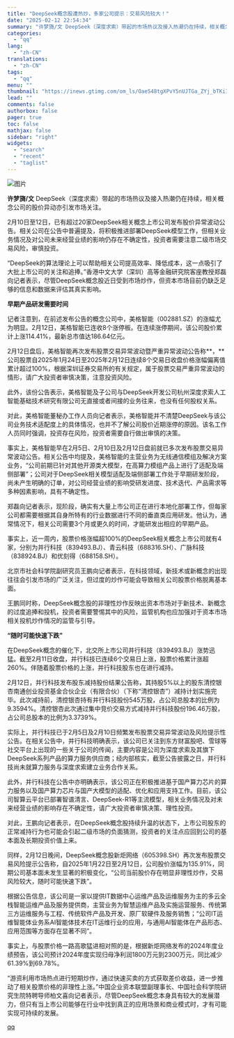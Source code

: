```yaml
---
title: "DeepSeek概念股遭热炒，多家公司提示：交易风险较大！"
date: "2025-02-12 22:54:34"
summary: "许梦旖/文 DeepSeek（深度求索）带起的市场热议及接入热潮仍在持续，相关概念公司的股价异动亦引..."
categories:
  - "qq"
lang:
  - "zh-CN"
translations:
  - "zh-CN"
tags:
  - "qq"
menu: ""
thumbnail: "https://inews.gtimg.com/om_ls/OaeS48tgXPvY5nUJTGa_ZYj_bTKiIC7QUyLqfx4P2hQxwAA_640360/0"
lead: ""
comments: false
authorbox: false
pager: true
toc: false
mathjax: false
sidebar: "right"
widgets:
  - "search"
  - "recent"
  - "taglist"
---
```


![图片](https://inews.gtimg.com/om_bt/OBvNudi7f2df51mDxssI1kO1L81AeFabDTI72bRe-JErsAA/641)

**许梦旖/文** DeepSeek（深度求索）带起的市场热议及接入热潮仍在持续，相关概念公司的股价异动亦引发市场关注。

2月10日至12日，已有超过20家DeepSeek相关概念上市公司发布股价异常波动公告。相关公司在公告中普遍提及，将积极推进部署DeepSeek模型工作，但相关业务情况及对公司未来经营业绩的影响仍存在不确定性，投资者需要注意二级市场交易风险，审慎投资。

“DeepSeek的算法理论上可以帮助相关公司提高效率、降低成本，这一点吸引了大批上市公司的关注和追捧。”香港中文大学（深圳）高等金融研究院客座教授郑磊向记者表示，尽管DeepSeek概念股近日受到市场炒作，但资本市场目前仍缺乏足够的信息和数据来评估其真实影响。

**早期产品研发需要时间**

记者注意到，在前述发布公告的概念公司中，美格智能（002881.SZ）的涨幅尤为明显。2月12日，美格智能已连收8个涨停板。在连续涨停期间，该公司股价累计上涨114.41%，最新总市值达186.64亿元。

2月12日盘后，美格智能再次发布股票交易异常波动暨严重异常波动公告称**，**公司股票自2025年1月24日至2025年2月12日连续8个交易日收盘价格涨幅偏离值累计超过100%，根据深圳证券交易所的有关规定，属于股票交易严重异常波动的情形，请广大投资者审慎决策，注意投资风险。

此外，该份公告表示，美格智能及子公司与DeepSeek开发公司杭州深度求索人工智能基础技术研究有限公司无直接或者间接的业务往来，也没有任何股权关系。

对此，美格智能董秘办工作人员向记者表示，美格智能并不清楚DeepSeek与该公司业务技术适配度上的具体情况，也并不了解公司股价近期涨停的原因。该名工作人员同时强调，投资存在风险，投资者需要自行做出审慎的决策。

事实上，美格智能早在2月5日、2月10日及2月12日盘前就已多次发布股票交易异常波动公告。相关公告中均提及，美格智能的主营业务为无线通信模组及解决方案业务，“公司前期已针对其他开源类大模型，在高算力模组产品上进行了适配及端侧部署”；公司对于DeepSeek相关模型适配及端侧部署工作处于早期研发阶段，尚未产生明确的订单，对公司经营业绩的影响受研发进度、技术迭代、产品需求等多种因素影响，具有不确定性。

郑磊向记者表示，现阶段，确实有大量上市公司正在进行本地化部署工作，但每家公司都需要根据其自身所特有的行业数据进行不同的垂直类应用研发。他认为，通常情况下，相关公司需要3个月或更久的时间，才能研发出相应的早期产品。

事实上，近一周内，股票价格涨幅超100%的DeepSeek相关概念上市公司就有4家，分别为并行科技（839493.BJ）、青云科技（688316.SH）、广脉科技（838924.BJ）和优刻得（688158.SH）。

北京市社会科学院副研究员王鹏向记者表示，在科技领域，新技术或新概念的出现往往会引发市场的广泛关注，但过度的炒作可能会导致相关公司股票价格脱离基本面。

王鹏同时称，DeepSeek概念股的非理性炒作反映出资本市场对于新技术、新概念的过度追捧和投机，投资者需要警惕其中的风险，监管机构也应加强对于资本市场相关投机炒作情况的监管与引导。

**“随时可能快速下跌”**

在DeepSeek概念的催化下，北交所上市公司并行科技（839493.BJ）涨势迅猛。截至2月11日收盘，并行科技已连续6个交易日上涨，股票价格累计涨超260%。伴随着股票价格的上涨，并行科技股东也在进行减持。

2月12日，并行科技发布股东减持股份结果公告称，其持股5%以上的股东清控银杏南通创业投资基金合伙企业（有限合伙）（下称“清控银杏”）减持计划实施完毕。此次减持前，清控银杏持有并行科技股份545万股，占公司总股本的比例为 9.3594%。清控银杏此次通过集中竞价交易方式减持并行科技股份196.46万股，占公司总股本的比例为3.3739%。

实际上，并行科技已于2月5日及2月10日频繁发布股票交易异常波动及风险提示性公告。在相关公告中，并行科技明确表示，该公司已关注到东方财富股吧、雪球等社交平台上出现的一些关于公司的传闻，主要内容是公司为深度求索及其旗下DeepSeek系列产品的算力服务供应商；经内部核实，截至公告披露之日，并行科技尚未就算力服务与深度求索建立业务合作关系。

此外，并行科技在公告中亦明确表示，该公司正在积极推进基于国产算力芯片的算力服务以及国产算力芯片与国产大模型的适配、优化和应用支持工作。目前，该公司智算云平台已部署智谱清言、DeepSeek-R1等主流模型，相关业务情况及对未来经营业绩的影响存在不确定性，请广大投资者审慎决策、理性投资。

对此，王鹏向记者表示，在DeepSeek概念股持续升温的状态下，上市公司股东的正常减持行为也可能会引起二级市场的负面猜测，投资者的关注点应回到公司的基本面及长期投资价值上来。

同样，2月12日晚间，DeepSeek概念股新炬网络（605398.SH）再次发布股票交易风险提示公告称，自2025年1月22日至2月12日，公司股价涨幅为135.91%，同期公司基本面未发生显著的积极变化，“公司当前股价存在明显非理性炒作，交易风险较大，随时可能快速下跌”。

根据公告信息，该公司是一家以提供IT数据中心运维产品及运维服务为主的多云全栈智能运维产品及服务提供商，主营业务为智慧运维产品及实施运营服务、传统第三方运维服务与工程、传统软件产品及开发、原厂软硬件及服务销售；“公司IT运维智能体业务系AI智能体技术在IT运维行业的应用，与通用AI智能体在产品形态、应用范围等方面存在显著不同”。

事实上，与股票价格一路高歌猛进相对照的是，根据新炬网络发布的2024年度业绩预告，该公司预计2024年度实现归母净利润1800万元到2300万元，同比减少61.39%到69.78%。

“游资利用市场热点进行短期炒作，通过快速买卖的方式获取差价收益，进一步推动了相关股票价格的非理性上涨。”中国企业资本联盟副理事长、中国社会科学院研究生院特聘导师柏文喜向记者表示，尽管DeepSeek概念本身具有较大的发展潜力，但只有当上市公司能够在行业中找到真正的应用场景和商业模式时，才有可能实现可持续的发展。

[qq](https://new.qq.com/rain/a/20250212A09JJA00)
